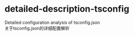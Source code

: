 # detailed-description-tsconfig
Detailed configuration analysis of tsconfig.json  
关于tsconfig.json的详细配置解析
